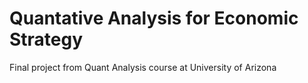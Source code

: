 # Quantative Analysis for Economic Strategy
Final project from Quant Analysis course at University of Arizona
